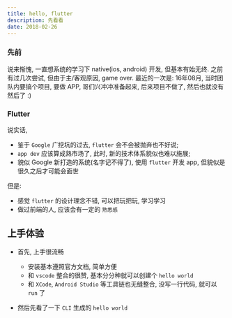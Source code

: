 ```yaml
---
title: hello, flutter
description: 先看看
date: 2018-02-26
---
```


### 先前

说来惭愧, 一直想系统的学习下 native(ios, android) 开发, 但基本有始无终.
之前有过几次尝试, 但由于主/客观原因, game over.
最近的一次是: 16年08月, 当时团队内要搞个项目, 要做 APP, 哥们兴冲冲准备起来, 后来项目不做了, 然后也就没有然后了 :)

### Flutter

说实话,

- 鉴于 `Google` 广挖坑的过去, `flutter` 会不会被抛弃也不好说;
- `app dev` 应该算成熟市场了, 此时, 新的技术体系貌似也难以施展;
- 貌似 Google 新打造的系统(名字记不得了), 使用 `flutter` 开发 app, 但貌似是很久之后才可能会面世

但是:

- 感觉 `flutter` 的设计理念不错, 可以把玩把玩, 学习学习
- 做过前端的人, 应该会有一定的 `熟悉感`

## 上手体验

* 首先, 上手很流畅
  - 安装基本遵照官方文档, 简单方便
  - 和 `vscode` 整合的很赞, 基本分分种就可以创建个 `hello world`
  - 和 `XCode`, `Android Studio` 等工具链也无缝整合, 没写一行代码, 就可以 `run` 了

* 然后先看了一下 `CLI` 生成的 `hello world`
